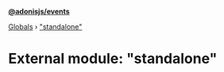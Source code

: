 **[@adonisjs/events](../README.md)**

[Globals](../README.md) › ["standalone"](_standalone_.md)

# External module: "standalone"